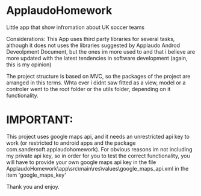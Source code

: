 # ApplaudoHomework
Little app that show infromation about UK soccer teams

Considerations:
This App uses third party libraries for several tasks, although it does not uses the libraries suggested by Applaudo Androd Deveolpment Document, but the ones im more used to and that i believe are more updated with the latest tendencies in software development (again, this is my opinion)

The project structure is based on MVC, so the packages of the project are arranged in this terms. Whta ever i didnt saw fitted as a view, model or a controler went to the root folder or the utils folder, depending on it functionality.

# IMPORTANT:
This project uses google maps api, and it needs an unrestricted api key to work (or restricted to android apps and the package com.sandersoft.applaudohomework). For obvious reasons im not including my private api key, so in order for you to test the correct functionality, you will have to provide your own google maps api key in the file
ApplaudoHomework\app\src\main\res\values\google_maps_api.xml
in the item 'google_maps_key'

Thank you and enjoy.
